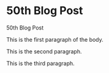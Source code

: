# 50th Blog Post

50th  Blog Post

This is the first paragraph of the body.

This is the second paragraph.

This is the third paragraph.